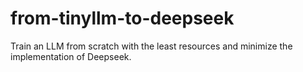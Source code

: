 # from-tinyllm-to-deepseek
Train an LLM from scratch with the least resources and minimize the implementation of Deepseek.
